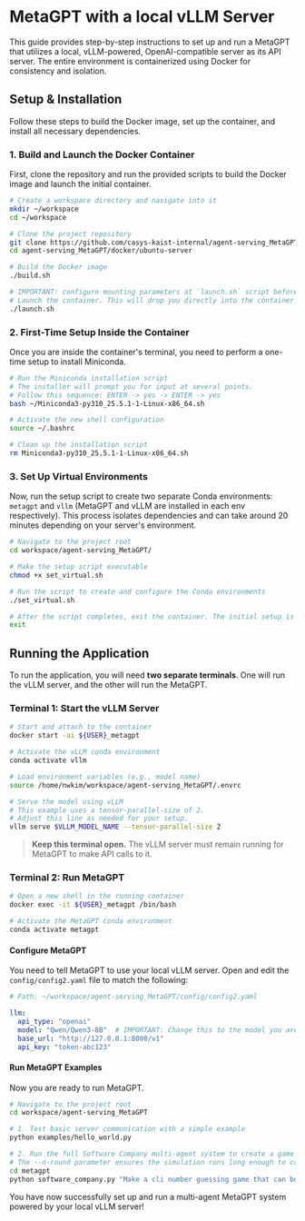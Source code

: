 # MetaGPT with a local vLLM Server

This guide provides step-by-step instructions to set up and run a  MetaGPT that utilizes a local, vLLM-powered, OpenAI-compatible server as its API server. The entire environment is containerized using Docker for consistency and isolation.

## Setup & Installation

Follow these steps to build the Docker image, set up the container, and install all necessary dependencies.

### 1. Build and Launch the Docker Container

First, clone the repository and run the provided scripts to build the Docker image and launch the initial container.

```bash
# Create a workspace directory and navigate into it
mkdir ~/workspace
cd ~/workspace

# Clone the project repository
git clone https://github.com/casys-kaist-internal/agent-serving_MetaGPT.git
cd agent-serving_MetaGPT/docker/ubuntu-server

# Build the Docker image
./build.sh

# IMPORTANT: configure mounting parameters at `launch.sh` script before launching it.
# Launch the container. This will drop you directly into the container's terminal.
./launch.sh
```

### 2. First-Time Setup Inside the Container

Once you are inside the container's terminal, you need to perform a one-time setup to install Miniconda.

```bash
# Run the Miniconda installation script
# The installer will prompt you for input at several points.
# Follow this sequence: ENTER -> yes -> ENTER -> yes
bash ~/Miniconda3-py310_25.5.1-1-Linux-x86_64.sh

# Activate the new shell configuration
source ~/.bashrc

# Clean up the installation script
rm Miniconda3-py310_25.5.1-1-Linux-x86_64.sh 
```

### 3. Set Up Virtual Environments

Now, run the setup script to create two separate Conda environments: `metagpt` and `vllm` (MetaGPT and vLLM are installed in each env respectively). This process isolates dependencies and can take around 20 minutes depending on your server's environment.

```bash
# Navigate to the project root
cd workspace/agent-serving_MetaGPT/

# Make the setup script executable
chmod +x set_virtual.sh

# Run the script to create and configure the Conda environments
./set_virtual.sh

# After the script completes, exit the container. The initial setup is now complete.
exit
```

## Running the Application

To run the application, you will need **two separate terminals**. One will run the vLLM server, and the other will run the MetaGPT.

### Terminal 1: Start the vLLM Server

```bash
# Start and attach to the container
docker start -ai ${USER}_metagpt

# Activate the vLLM conda environment
conda activate vllm

# Load environment variables (e.g., model name)
source /home/nwkim/workspace/agent-serving_MetaGPT/.envrc

# Serve the model using vLLM
# This example uses a tensor-parallel-size of 2.
# Adjust this line as needed for your setup.
vllm serve $VLLM_MODEL_NAME --tensor-parallel-size 2
```
> **Keep this terminal open.** The vLLM server must remain running for MetaGPT to make API calls to it.

### Terminal 2: Run MetaGPT

```bash
# Open a new shell in the running container
docker exec -it ${USER}_metagpt /bin/bash

# Activate the MetaGPT conda environment
conda activate metagpt
```

#### Configure MetaGPT

You need to tell MetaGPT to use your local vLLM server. Open and edit the `config/config2.yaml` file to match the following:

```yaml
# Path: ~/workspace/agent-serving_MetaGPT/config/config2.yaml

llm:
  api_type: "openai"
  model: "Qwen/Qwen3-8B"  # IMPORTANT: Change this to the model you are serving with vLLM
  base_url: "http://127.0.0.1:8000/v1"
  api_key: "token-abc123"
```

#### Run MetaGPT Examples

Now you are ready to run MetaGPT.

```bash
# Navigate to the project root
cd workspace/agent-serving_MetaGPT

# 1. Test basic server communication with a simple example
python examples/hello_world.py

# 2. Run the full Software Company multi-agent system to create a game
# The --n-round parameter ensures the simulation runs long enough to complete the project.
cd metagpt
python software_company.py "Make a cli number guessing game that can be played. The computer should pick a random number between 1 and 100. The user then guesses the number, and the computer tells them if their guess is too high or too low. The game ends when the user guesses the correct number, and it should tell them how many guesses it took." --n_round 25
```

You have now successfully set up and run a multi-agent MetaGPT system powered by your local vLLM server!